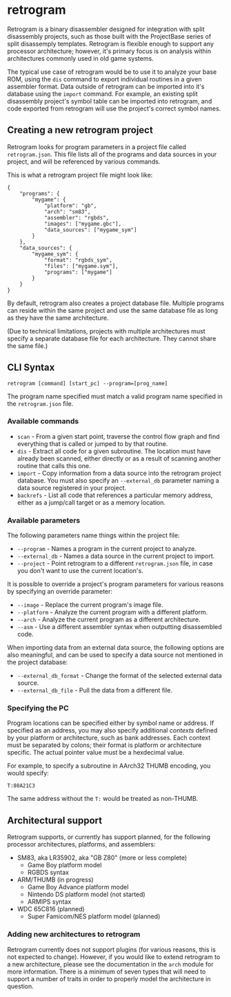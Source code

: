 # retrogram

Retrogram is a binary disassembler designed for integration with split
disassembly projects, such as those built with the ProjectBase series of
split disassemply templates. Retrogram is flexible enough to support any
processor architecture; however, it's primary focus is on analysis within
architectures commonly used in old game systems.

The typical use case of retrogram would be to use it to analyze your base ROM,
using the `dis` command to export individual routines in a given assembler
format. Data outside of retrogram can be imported into it's database using the
`import` command. For example, an existing split disassembly project's symbol
table can be imported into retrogram, and code exported from retrogram will use
the project's correct symbol names.

## Creating a new retrogram project

Retrogram looks for program parameters in a project file called
`retrogram.json`. This file lists all of the programs and data sources in your
project, and will be referenced by various commands.

This is what a retrogram project file might look like:

    {
        "programs": {
            "mygame": {
                "platform": "gb",
                "arch": "sm83",
                "assembler": "rgbds",
                "images": ["mygame.gbc"],
                "data_sources": ["mygame_sym"]
            }
        },
        "data_sources": {
            "mygame_sym": {
                "format": "rgbds_sym",
                "files": ["mygame.sym"],
                "programs": ["mygame"]
            }
        }
    }

By default, retrogram also creates a project database file. Multiple programs
can reside within the same project and use the same database file as long as
they have the same architecture.

(Due to technical limitations, projects with multiple architectures must specify
a separate database file for each architecture. They cannot share the same
file.)

## CLI Syntax

    retrogram [command] [start_pc] --program=[prog_name]

The program name specified must match a valid program name specified in the
`retrogram.json` file.

### Available commands

 * `scan` - From a given start point, traverse the control flow graph and find
   everything that is called or jumped to by that routine.
 * `dis` - Extract all code for a given subroutine. The location must have
   already been scanned, either directly or as a result of scanning another
   routine that calls this one.
 * `import` - Copy information from a data source into the retrogram project
   database. You must also specify an `--external_db` parameter naming a data
   source registered in your project.
 * `backrefs` - List all code that references a particular memory address,
   either as a jump/call target or as a memory location.

### Available parameters

The following parameters name things within the project file:

 * `--program` - Names a program in the current project to analyze.
 * `--external_db` - Names a data source in the current project to import.
 * `--project` - Point retrogram to a different `retrogram.json` file, in case
   you don't want to use the current location's.

It is possible to override a project's program parameters for various reasons
by specifying an override parameter:

 * `--image` - Replace the current program's image file.
 * `--platform` - Analyze the current program with a different platform.
 * `--arch` - Analyze the current program as a different architecture.
 * `--asm` - Use a different assembler syntax when outputting disassembled code.

When importing data from an external data source, the following options are also
meaningful, and can be used to specify a data source not mentioned in the
project database:

 * `--external_db_format` - Change the format of the selected external data
   source.
 * `--external_db_file` - Pull the data from a different file.

### Specifying the PC

Program locations can be specified either by symbol name or address. If
specified as an address, you may also specify additional *contexts* defined by
your platform or architecture, such as bank addresses. Each context must be
separated by colons; their format is platform or architecture specific. The
actual pointer value must be a hexdecimal value.

For example, to specify a subroutine in AArch32 THUMB encoding, you would
specify:

    T:80A21C3

The same address without the `T:` would be treated as non-THUMB.

## Architectural support

Retrogram supports, or currently has support planned, for the following
processor architectures, platforms, and assemblers:

 * SM83, aka LR35902, aka "GB Z80" (more or less complete)
   * Game Boy platform model
   * RGBDS syntax
 * ARM/THUMB (in progress)
   * Game Boy Advance platform model
   * Nintendo DS platform model (not started)
   * ARMIPS syntax
 * WDC 65C816 (planned)
   * Super Famicom/NES platform model (planned)

### Adding new architectures to retrogram

Retrogram currently does not support plugins (for various reasons, this is not
expected to change). However, if you would like to extend retrogram to a new
architecture, please see the documentation in the `arch` module for more
information. There is a minimum of seven types that will need to support a
number of traits in order to properly model the architecture in question.